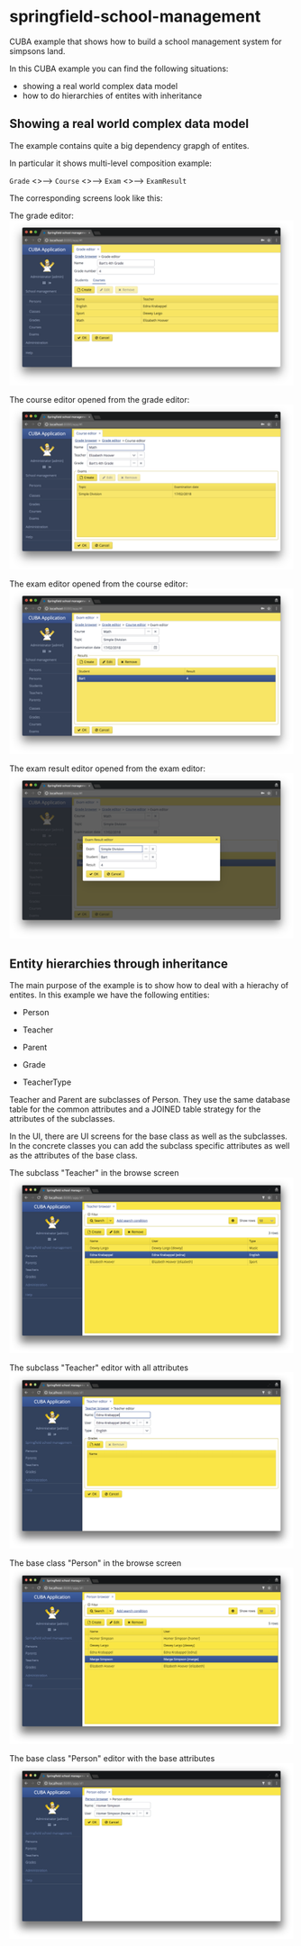# springfield-school-management

CUBA example that shows how to build a school management system for simpsons land.

In this CUBA example you can find the following situations:

* showing a real world complex data model
* how to do hierarchies of entites with inheritance


## Showing a real world complex data model

The example contains quite a big dependency grapgh of entites.

In particular it shows multi-level composition example:

`Grade` <>--> `Course` <>--> `Exam` <>--> `ExamResult`

The corresponding screens look like this:

The grade editor:
![grade editor screen](https://github.com/mariodavid/springfield-school-management/blob/master/img/complex-datamodel/1-grade-editor.png)

The course editor opened from the grade editor:
![course editor screen](https://github.com/mariodavid/springfield-school-management/blob/master/img/complex-datamodel/2-course-editor.png)

The exam editor opened from the course editor:
![exam editor screen](https://github.com/mariodavid/springfield-school-management/blob/master/img/complex-datamodel/3-exam-editor.png)

The exam result editor opened from the exam editor:
![exam result editor screen](https://github.com/mariodavid/springfield-school-management/blob/master/img/complex-datamodel/4-exam-result-editor.png)


 

## Entity hierarchies through inheritance

The main purpose of the example is to show how to deal with a hierachy of entites. In this example we have the following entities:

* Person
* Teacher
* Parent

* Grade
* TeacherType

Teacher and Parent are subclasses of Person. They use the same database table for the common attributes 
and a JOINED table strategy for the attributes of the subclasses.

In the UI, there are UI screens for the base class as well as the subclasses. 
In the concrete classes you can add the subclass specific attributes as well as the attributes of the base class.

The subclass "Teacher" in the browse screen
![teachers browse screen](https://github.com/mariodavid/springfield-school-management/blob/master/img/entity-inheritance/teachers-browse.png)

The subclass "Teacher" editor with all attributes
![teachers editor screen](https://github.com/mariodavid/springfield-school-management/blob/master/img/entity-inheritance/teachers-editor.png)

The base class "Person" in the browse screen
![persons browse screen](https://github.com/mariodavid/springfield-school-management/blob/master/img/entity-inheritance/persons-browse.png)

The base class "Person" editor with the base attributes
![persons browse screen](https://github.com/mariodavid/springfield-school-management/blob/master/img/entity-inheritance/persons-editor.png)


